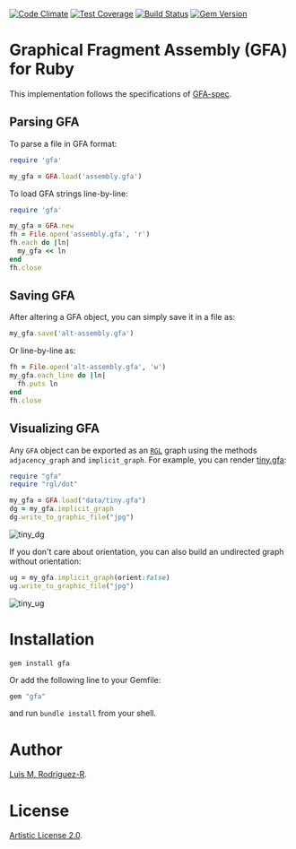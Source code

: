 [![Code Climate](https://codeclimate.com/github/lmrodriguezr/gfa/badges/gpa.svg)](https://codeclimate.com/github/lmrodriguezr/gfa)
[![Test Coverage](https://codeclimate.com/github/lmrodriguezr/gfa/badges/coverage.svg)](https://codeclimate.com/github/lmrodriguezr/gfa/coverage)
[![Build Status](https://travis-ci.org/lmrodriguezr/gfa.svg?branch=master)](https://travis-ci.org/lmrodriguezr/gfa)
[![Gem Version](https://badge.fury.io/rb/gfa.svg)](https://badge.fury.io/rb/gfa)

# Graphical Fragment Assembly (GFA) for Ruby

This implementation follows the specifications of [GFA-spec][].


## Parsing GFA

To parse a file in GFA format:

```ruby
require 'gfa'

my_gfa = GFA.load('assembly.gfa')
```

To load GFA strings line-by-line:

```ruby
require 'gfa'

my_gfa = GFA.new
fh = File.open('assembly.gfa', 'r')
fh.each do |ln|
  my_gfa << ln
end
fh.close
```


## Saving GFA

After altering a GFA object, you can simply save it in a file as:

```ruby
my_gfa.save('alt-assembly.gfa')
```

Or line-by-line as:

```ruby
fh = File.open('alt-assembly.gfa', 'w')
my_gfa.each_line do |ln|
  fh.puts ln
end
fh.close
```


## Visualizing GFA

Any `GFA` object can be exported as an [`RGL`][rgl] graph using the methods
`adjacency_graph` and `implicit_graph`. For example, you can render
[tiny.gfa](https://github.com/lmrodriguezr/gfa/raw/master/data/tiny.gfa):

```ruby
require "gfa"
require "rgl/dot"

my_gfa = GFA.load("data/tiny.gfa")
dg = my_gfa.implicit_graph
dg.write_to_graphic_file("jpg")
```

![tiny_dg](https://github.com/lmrodriguezr/gfa/raw/master/data/tiny.jpg)

If you don't care about orientation, you can also build an undirected graph
without orientation:

```ruby
ug = my_gfa.implicit_graph(orient:false)
ug.write_to_graphic_file("jpg")
```

![tiny_ug](https://github.com/lmrodriguezr/gfa/raw/master/data/tiny_undirected.jpg)


# Installation

```
gem install gfa
```

Or add the following line to your Gemfile:

```ruby
gem "gfa"
```

and run `bundle install` from your shell.


# Author

[Luis M. Rodriguez-R][lrr].


# License

[Artistic License 2.0](LICENSE).

[GFA-spec]: https://github.com/pmelsted/GFA-spec
[lrr]: https://rodriguez-r.com/
[rgl]: https://github.com/monora/rgl
